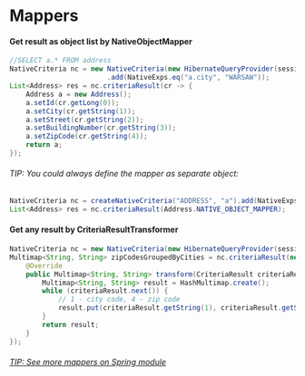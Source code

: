 # Mappers

#### Get result as object list by NativeObjectMapper

```java
//SELECT a.* FROM address
NativeCriteria nc = new NativeCriteria(new HibernateQueryProvider(session), "ADDRESS", "a")
                        .add(NativeExps.eq("a.city", "WARSAW"));
List<Address> res = nc.criteriaResult(cr -> {
    Address a = new Address();
    a.setId(cr.getLong(0));
    a.setCity(cr.getString(1));
    a.setStreet(cr.getString(2));
    a.setBuildingNumber(cr.getString(3));
    a.setZipCode(cr.getString(4));
    return a;
});
```

###### TIP: You could always define the mapper as separate object:

```java
NativeCriteria nc = createNativeCriteria("ADDRESS", "a").add(NativeExps.eq("a.city", "Warsaw"));
List<Address> res = nc.criteriaResult(Address.NATIVE_OBJECT_MAPPER);
```

#### Get any result by CriteriaResultTransformer

```java
NativeCriteria nc = new NativeCriteria(new HibernateQueryProvider(session), "ADDRESS", "a");
Multimap<String, String> zipCodesGroupedByCities = nc.criteriaResult(new CriteriaResultTransformer<Multimap<String,String>>() {
    @Override
    public Multimap<String, String> transform(CriteriaResult criteriaResult) {
        Multimap<String, String> result = HashMultimap.create();
        while (criteriaResult.next()) {
            // 1 - city code, 4 - zip code
            result.put(criteriaResult.getString(1), criteriaResult.getString(4));
        }
        return result;
    }
});
```

###### [TIP: See more mappers on Spring module](/spring-data-integration.md)



